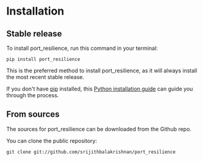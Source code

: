 # Installation

## Stable release

To install port_resilience, run this command in your terminal:

```
pip install port_resilience
```

This is the preferred method to install port_resilience, as it will always install the most recent stable release.

If you don't have [pip](https://pip.pypa.io) installed, this [Python installation guide](http://docs.python-guide.org/en/latest/starting/installation/) can guide you through the process.

## From sources

The sources for port_resilience can be downloaded from the Github repo.

You can clone the public repository:

```
git clone git://github.com/srijithbalakrishnan/port_resilience
```
